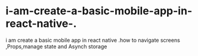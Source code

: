 # i-am-create-a-basic-mobile-app-in-react-native-.
i am create a basic  mobile app in react native .how to navigate screens ,Props,manage state and Asynch storage
